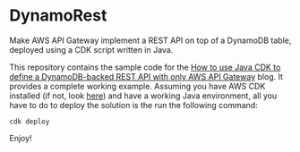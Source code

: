 # DynamoRest

Make AWS API Gateway implement a REST API on top of a DynamoDB table, deployed using a CDK script written in Java.

This repository contains the sample code for the [How to use Java CDK to define a DynamoDB-backed REST API with only AWS API Gateway](https://www.luminis.eu/blog/cloud-en/rest-api-on-dynamodb-with-aws-api-gateway-in-java-cdk/) blog.
It provides a complete working example.
Assuming you have AWS CDK installed (if not, look [here](https://docs.aws.amazon.com/cdk/latest/guide/getting_started.html))
and have a working Java environment,
all you have to do to deploy the solution is the run the following command:

`cdk deploy`

Enjoy!
